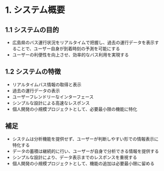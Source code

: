 # 1. システム概要

## 1.1 システムの目的
- 広島県のバス運行状況をリアルタイムで把握し、過去の運行データを表示することで、ユーザー自身が到着時刻の予測を可能にする
- ユーザーの利便性を向上させ、効率的なバス利用を実現する

## 1.2 システムの特徴
- リアルタイムバス情報の取得と表示
- 過去の運行データの表示
- ユーザーフレンドリーなインターフェース
- シンプルな設計による高速なレスポンス
- 個人開発の小規模プロジェクトとして、必要最小限の機能に特化

## 補足
- システムは分析機能を提供せず、ユーザーが判断しやすい形での情報表示に特化する
- データの蓄積は継続的に行い、ユーザーが自身で分析できる情報を提供する
- シンプルな設計により、データ表示までのレスポンスを重視する
- 個人開発の小規模プロジェクトとして、機能の追加は必要最小限に留める 